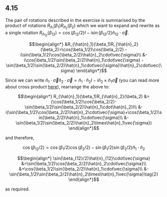 ## 4.15

The pair of rotations described in the exercise is summarised by the product of rotations $`R_{\hat{n}_1}(\beta_1)R_{\hat{n}_2}(\beta_2)`$ which we want to expand and rewrite as a single rotation $`R_{\hat{n}_{12}}(\beta_{12})=\cos(\beta_{12}/2)I-i\sin(\beta_{12}/2)\hat{n}_{12}\cdot\vec{\sigma}`$.

```math
\begin{align*}
&R_{\hat{n}_1}(\beta_1)R_{\hat{n}_2}(\beta_2)=\cos(\beta_1/2)\cos(\beta_2/2) - i\sin(\beta_1/2)\cos(\beta_2/2)\hat{n}_2\cdot\vec{\sigma}\\
&-i\cos(\beta_1/2)\sin(\beta_2/2)\hat{n}_1\cdot\vec{\sigma} -\sin(\beta_1/2)\sin(\beta_2/2)\hat{n}_1\cdot\vec{\sigma}\hat{n}_2\cdot\vec{\sigma}
\end{align*}
```

Since we can write $`\hat{n}_1\cdot\vec{\sigma}\hat{n}_2\cdot\vec{\sigma}=\hat{n}_1\cdot\hat{n}_2I-i\hat{n}_2\times\hat{n}_1\vec{\sigma}`$ (you can read more about cross product [here](https://en.wikipedia.org/wiki/Cross_product)), rearrange the above to:

```math
\begin{align*}
R_{\hat{n}_1}(\beta_1)R_{\hat{n}_2}(\beta_2)
&=(\cos(\beta_1/2)\cos(\beta_2/2)-\sin(\beta_1/2)\sin(\beta_2/2)\hat{n}_1\cdot\hat{n}_2)I\\
&-i(\sin(\beta_1/2)\cos(\beta_2/2)\hat{n}_2\cdot\vec{\sigma}+\cos(\beta_1/2)\sin(\beta_2/2)\hat{n}_1\cdot\vec{\sigma}\\
&-\sin(\beta_1/2)\sin(\beta_2/2)\hat{n}_2\times\hat{n}_1\vec{\sigma})
\end{align*}
```

and therefore,
```math
\cos(\beta_{12}/2)=\cos(\beta_1/2)\cos(\beta_2/2)-\sin(\beta_1/2)\sin(\beta_2/2)\hat{n}_1\cdot\hat{n}_2 \tag{1}
```
```math
\begin{align*}
\sin(\beta_{12}/2)\hat{n}_{12}\cdot\vec{\sigma}
&=\sin(\beta_1/2)\cos(\beta_2/2)\hat{n}_2\cdot\vec{\sigma}\\
&+\cos(\beta_1/2)\sin(\beta_2/2)\hat{n}_1\cdot\vec{\sigma}\\
&-\sin(\beta_1/2)\sin(\beta_2/2)\hat{n}_2\times\hat{n}_1\vec{\sigma}\tag{2}
\end{align*}
```
as required.


